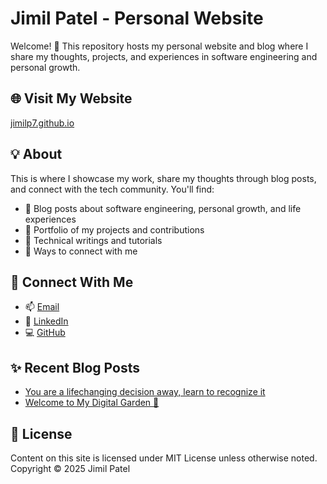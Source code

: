 # Jimil Patel - Personal Website

Welcome! 👋 This repository hosts my personal website and blog where I share my thoughts, projects, and experiences in software engineering and personal growth.

## 🌐 Visit My Website

[jimilp7.github.io](https://jimilp7.github.io)

## 💡 About

This is where I showcase my work, share my thoughts through blog posts, and connect with the tech community. You'll find:

- 📝 Blog posts about software engineering, personal growth, and life experiences
- 💼 Portfolio of my projects and contributions
- 🔧 Technical writings and tutorials
- 🤝 Ways to connect with me

## 🤝 Connect With Me

- 📫 [Email](mailto:jimilp7@gmail.com)
- 💼 [LinkedIn](https://www.linkedin.com/in/jimilp7/)
- 💻 [GitHub](https://github.com/jimilp7)

## ✨ Recent Blog Posts

- [You are a lifechanging decision away, learn to recognize it](https://jimilp7.github.io/personal/2025/02/07/learn-to-recognize.html)
- [Welcome to My Digital Garden 🌱](https://jimilp7.github.io/personal/2025/02/03/welcome-to-my-digital-garden.html)

## 📄 License

Content on this site is licensed under MIT License unless otherwise noted.
Copyright © 2025 Jimil Patel
